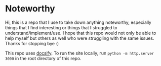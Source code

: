 # Noteworthy

Hi, this is a repo that I use to take down anything noteworthy, especially things that I find interesting or things that I struggled to understand/implement/use. I hope that this repo would not only be able to help myself but others as well who were struggling with the same issues. Thanks for stopping bye :)

This repo uses [docsify](https://github.com/docsifyjs/docsify). 
To run the site locally, run `python -m http.server 3000` in the root directory of this repo.
